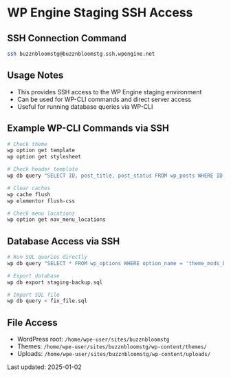 # WP Engine Staging SSH Access

## SSH Connection Command
```bash
ssh buzznbloomstg@buzznbloomstg.ssh.wpengine.net
```

## Usage Notes
- This provides SSH access to the WP Engine staging environment
- Can be used for WP-CLI commands and direct server access
- Useful for running database queries via WP-CLI

## Example WP-CLI Commands via SSH
```bash
# Check theme
wp option get template
wp option get stylesheet

# Check header template
wp db query "SELECT ID, post_title, post_status FROM wp_posts WHERE ID = 17"

# Clear caches
wp cache flush
wp elementor flush-css

# Check menu locations
wp option get nav_menu_locations
```

## Database Access via SSH
```bash
# Run SQL queries directly
wp db query "SELECT * FROM wp_options WHERE option_name = 'theme_mods_basilico-child'"

# Export database
wp db export staging-backup.sql

# Import SQL file
wp db query < fix_file.sql
```

## File Access
- WordPress root: `/home/wpe-user/sites/buzznbloomstg`
- Themes: `/home/wpe-user/sites/buzznbloomstg/wp-content/themes/`
- Uploads: `/home/wpe-user/sites/buzznbloomstg/wp-content/uploads/`

Last updated: 2025-01-02